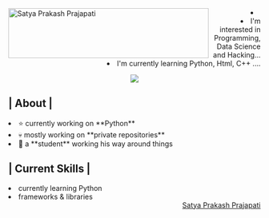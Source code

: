 <img align="left" width="400" Height="100" alt="Satya Prakash Prajapati" src="###"/>
<aside align="right">
  <li><title>I am Satya Prakash Prajapati</title></li>
  <li>I'm interested in Programming, Data Science and Hacking...</li>
  <li>I'm currently learning Python, Html, C++ ....</li>
</aside>
<p align = center ><img src="#"> </p>
<div>
<h2> | About |</h2>
<li>⭐ currently working on **Python**</li>
<li>💀 mostly working on **private repositories**</li>
<li>👾 a **student** working his way around things</li>
<h2> | Current Skills | </h2>
<li>currently learning Python</li>
<li>frameworks & libraries</li>
  <div align="right">
    <a href="##">Satya Prakash Prajapati</a>
  </div>
</div>
  
